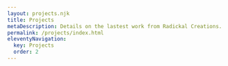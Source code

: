 ```yaml
---
layout: projects.njk
title: Projects
metaDescription: Details on the lastest work from Radickal Creations. 
permalink: /projects/index.html
eleventyNavigation:
  key: Projects
  order: 2
---
```

